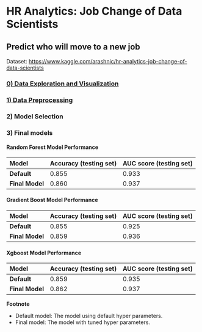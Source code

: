 # HR Analytics: Job Change of Data Scientists
## Predict who will move to a new job

Dataset: https://www.kaggle.com/arashnic/hr-analytics-job-change-of-data-scientists


### <a href = "https://nbviewer.jupyter.org/github/Wei-Kuang/HR_JobChange/blob/main/HR_Analysis_Step0_DataVisualization.ipynb"> 0) Data Exploration and Visualization</a>  

### <a href = "https://nbviewer.jupyter.org/github/Wei-Kuang/HR_JobChange/blob/main/HR_Analysis_Step1_DataPreprocessing.ipynb"> 1) Data Preprocessing </a>  

### 2) Model Selection

### 3) Final models

#### Random Forest Model Performance
| Model              | Accuracy (testing set) | AUC score (testing set) |
| :--                | :--                    |:--                      |
| **Default**        | 0.855                  | 0.933                   |
| **Final Model**    | 0.860                  | 0.937                   |


#### Gradient Boost Model Performance
| Model              | Accuracy (testing set) | AUC score (testing set) |
| :--                | :--                    |:--                      |
| **Default**        | 0.855                  | 0.925                   |
| **Final Model**    | 0.859                  | 0.936                   |


#### Xgboost Model Performance
| Model              | Accuracy (testing set) | AUC score (testing set) |
| :--                | :--                    |:--                      |
| **Default**        | 0.859                  | 0.935                   |
| **Final Model**    | 0.862                  | 0.937                   |


**Footnote**
- Default model: The model using default hyper parameters.
- Final model: The model with tuned hyper parameters.
